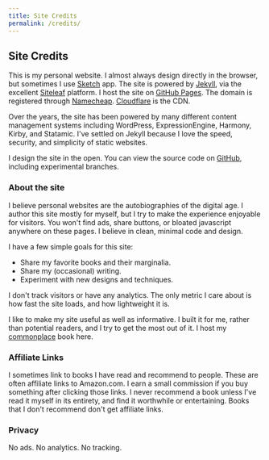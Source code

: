 ```yaml
---
title: Site Credits
permalink: /credits/
---
```


## Site Credits

This is my personal website. I almost always design directly in the browser, but sometimes I use [Sketch]() app. The site is powered by [Jekyll](), via the excellent [Siteleaf](https://www.siteleaf.com) platform. I host the site on [GitHub Pages](). The domain is registered through [Namecheap](). [Cloudflare]() is the CDN.

Over the years, the site has been powered by many different content management systems including WordPress, ExpressionEngine, Harmony, Kirby, and Statamic. I've settled on Jekyll because I love the speed, security, and simplicity of static websites.

I design the site in the open. You can view the source code on [GitHub](), including experimental branches.

### About the site
I believe personal websites are the autobiographies of the digital age. I author this site mostly for myself, but I try to make the experience enjoyable for visitors. You won't find ads, share buttons, or bloated javascript anywhere on these pages. I believe in clean, minimal code and design.

I have a few simple goals for this site:

- Share my favorite books and their marginalia.
- Share my (occasional) writing.
- Experiment with new designs and techniques.

I don't track visitors or have any analytics. The only metric I care about is how fast the site loads, and how lightweight it is.

I like to make my site useful as well as informative. I built it for me, rather than potential readers, and I try to get the most out of it. I host my [commonplace]() book here.

### Affiliate Links
I sometimes link to books I have read and recommend to people. These are often affiliate links to Amazon.com. I earn a small commission if you buy something after clicking those links. I never recommend a book unless I've read it myself in its entirety, and find it worthwhile or entertaining. Books that I don't recommend don't get affiliate links.

### Privacy
No ads. No analytics. No tracking. 

